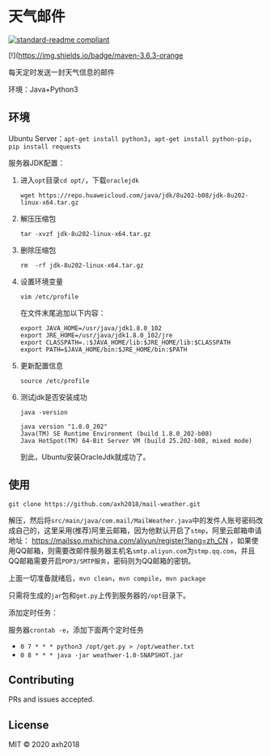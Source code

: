 # 天气邮件

[![standard-readme compliant](https://img.shields.io/badge/standard--readme-OK-green.svg?style=flat-square)](https://github.com/RichardLitt/standard-readme)

[!](https://img.shields.io/badge/maven-3.6.3-orange

每天定时发送一封天气信息的邮件

环境：Java+Python3

## 环境

Ubuntu Server：`apt-get install python3`，`apt-get install python-pip`，`pip install requests`

服务器JDK配置：

1. 进入`opt`目录`cd opt/`，下载`oraclejdk`

   ```shell
   wget https://repo.huaweicloud.com/java/jdk/8u202-b08/jdk-8u202-linux-x64.tar.gz
   ```

2. 解压压缩包

   ```shell
   tar -xvzf jdk-8u202-linux-x64.tar.gz
   ```

3. 删除压缩包

   ````shell
   rm  -rf jdk-8u202-linux-x64.tar.gz
   ````

4. 设置环境变量

   ```shell
   vim /etc/profile
   ```

   在文件末尾追加以下内容：

   ```shell
   export JAVA_HOME=/usr/java/jdk1.8.0_102
   export JRE_HOME=/usr/java/jdk1.8.0_102/jre
   export CLASSPATH=.:$JAVA_HOME/lib:$JRE_HOME/lib:$CLASSPATH
   export PATH=$JAVA_HOME/bin:$JRE_HOME/bin:$PATH
   ```

5. 更新配置信息

   ```shell
   source /etc/profile
   ```

6. 测试jdk是否安装成功

   ```shell
   java -version
   ```

   ```shell
   java version "1.8.0_202"                                                    
   Java(TM) SE Runtime Environment (build 1.8.0_202-b08)                       
   Java HotSpot(TM) 64-Bit Server VM (build 25.202-b08, mixed mode) 
   ```

   到此，Ubuntu安装OracleJdk就成功了。

## 使用

```shell
git clone https://github.com/axh2018/mail-weather.git
```

解压，然后将`src/main/java/com.mail/MailWeather.java`中的发件人账号密码改成自己的，这里采用(推荐)阿里云邮箱，因为他默认开启了`stmp`，阿里云邮箱申请地址： https://mailsso.mxhichina.com/aliyun/register?lang=zh_CN ，如果使用QQ邮箱，则需要改邮件服务器主机名`smtp.aliyun.com`为`stmp.qq.com`，并且QQ邮箱需要开启`POP3/SMTP服务`，密码则为QQ邮箱的密钥。

上面一切准备就绪后，`mvn clean`，`mvn compile`，`mvn package`

只需将生成的`jar`包和`get.py`上传到服务器的`/opt`目录下。

添加定时任务：

服务器`crontab -e`，添加下面两个定时任务

* `0 7 * * * python3 /opt/get.py > /opt/weather.txt `
* `0 8 * * * java -jar weathwer-1.0-SNAPSHOT.jar`

## Contributing

PRs and issues accepted.

## License

MIT © 2020 axh2018
